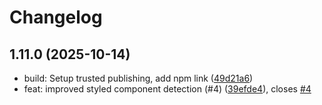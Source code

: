# Changelog

## 1.11.0 (2025-10-14)

* build: Setup trusted publishing, add npm link ([49d21a6](https://github.com/scttcper/swc-plugin-component-annotate/commit/49d21a6))
* feat: improved styled component detection (#4) ([39efde4](https://github.com/scttcper/swc-plugin-component-annotate/commit/39efde4)), closes [#4](https://github.com/scttcper/swc-plugin-component-annotate/issues/4)
